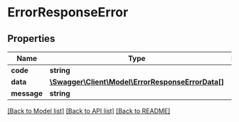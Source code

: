 # ErrorResponseError

## Properties
Name | Type | Description | Notes
------------ | ------------- | ------------- | -------------
**code** | **string** |  | [optional] 
**data** | [**\Swagger\Client\Model\ErrorResponseErrorData[]**](ErrorResponseErrorData.md) |  | [optional] 
**message** | **string** |  | [optional] 

[[Back to Model list]](../README.md#documentation-for-models) [[Back to API list]](../README.md#documentation-for-api-endpoints) [[Back to README]](../README.md)


